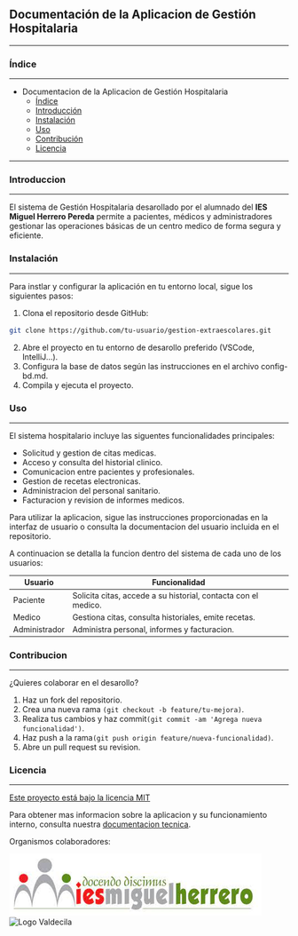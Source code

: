 ## Documentación de la Aplicacion de Gestión Hospitalaria

---

### Índice
---

- Documentacion de la Aplicacion de Gestión Hospitalaria
    * [Índice](#índice)
    * [Introducción](#introduccion)
    * [Instalación](#instalación)
    * [Uso](#introduccion)
    * [Contribución](#introduccion)
    * [Licencia](#introduccion)

---

### Introduccion
---
El sistema de Gestión Hospitalaria desarollado por el alumnado del **IES Miguel Herrero Pereda** permite a pacientes, médicos y administradores gestionar las operaciones básicas de un centro medico de forma segura y eficiente.


### Instalación
---
Para instlar y configurar la aplicación en tu entorno local, sigue los siguientes pasos:

1. Clona el repositorio desde GitHub:
```bash
git clone https://github.com/tu-usuario/gestion-extraescolares.git
```

2. Abre el proyecto en tu entorno de desarollo preferido (VSCode, IntelliJ...).
3. Configura la base de datos según las instrucciones en el archivo config-bd.md.
4. Compila y ejecuta el proyecto.

### Uso
---
El sistema hospitalario incluye las siguentes funcionalidades principales:
* Solicitud y gestion de citas medicas.
* Acceso y consulta del historial clinico.
* Comunicacion entre pacientes y profesionales.
* Gestion de recetas electronicas.
* Administracion del personal sanitario.
* Facturacion y revision de informes medicos.

Para utilizar la aplicacion, sigue las instrucciones proporcionadas en la interfaz de usuario o consulta la documentacion del usuario incluida en el repositorio.

A continuacion se detalla la funcion dentro del sistema de cada uno de los usuarios:

| Usuario | Funcionalidad |
|---------|---------------|
| Paciente | Solicita citas, accede a su historial, contacta con el medico. |
| Medico | Gestiona citas, consulta historiales, emite recetas. |
| Administrador | Administra personal, informes y facturacion. |

### Contribucion
---
¿Quieres colaborar en el desarollo?
1. Haz un fork del repositorio.
2. Crea una nueva rama `(git checkout -b feature/tu-mejora)`.
3. Realiza tus cambios y haz commit`(git commit -am 'Agrega nueva funcionalidad')`.
4. Haz push a la rama`(git push origin feature/nueva-funcionalidad)`.
5. Abre un pull request su revision.

### Licencia
---
[Este proyecto está bajo la licencia MIT](https://opensource.org/license/MIT)

Para obtener mas informacion sobre la aplicacion y su funcionamiento interno, consulta nuestra [documentacion tecnica](./documentacion-tecnica.md).

Organismos colaboradores:

![Logo IES Miguel Herrero Pereda](./img/logoIESMHP.png)
![Logo Valdecila](https://www.eiivaldecilla.es/wp-content/uploads/5525-nuevo-logo-valdecilla.jpg)